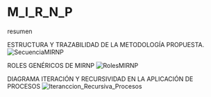 # M_I_R_N_P
resumen

ESTRUCTURA Y TRAZABILIDAD DE LA METODOLOGÍA PROPUESTA.
![SecuenciaMIRNP](https://user-images.githubusercontent.com/87507595/217350113-099e6d47-be4a-4db7-8f0d-b05b2be651a4.png)


ROLES GENÉRICOS DE MIRNP
![RolesMIRNP](https://user-images.githubusercontent.com/87507595/217350448-ef7cef62-e32d-4a06-bc6f-402b120366ba.png)

DIAGRAMA ITERACIÓN Y RECURSIVIDAD EN LA APLICACIÓN DE PROCESOS
![Iteranccion_Recursiva_Procesos](https://user-images.githubusercontent.com/87507595/217350573-74a162b2-da6a-4414-a037-17a38f7ff5b9.png)


